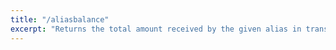 ```yaml
---
title: "/aliasbalance"
excerpt: "Returns the total amount received by the given alias in transactions with at least minconf confirmations."
---
```

